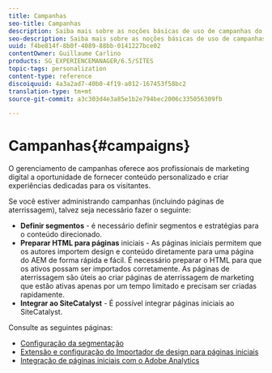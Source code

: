 ```yaml
---
title: Campanhas
seo-title: Campanhas
description: Saiba mais sobre as noções básicas de uso de campanhas do AEM.
seo-description: Saiba mais sobre as noções básicas de uso de campanhas do AEM.
uuid: f4be814f-8b0f-4089-88bb-0141227bce02
contentOwner: Guillaume Carlino
products: SG_EXPERIENCEMANAGER/6.5/SITES
topic-tags: personalization
content-type: reference
discoiquuid: 4a3a2ad7-40b0-4f19-a012-167453f58bc2
translation-type: tm+mt
source-git-commit: a3c303d4e3a85e1b2e794bec2006c335056309fb

---
```



# Campanhas{#campaigns}

O gerenciamento de campanhas oferece aos profissionais de marketing digital a oportunidade de fornecer conteúdo personalizado e criar experiências dedicadas para os visitantes.

Se você estiver administrando campanhas (incluindo páginas de aterrissagem), talvez seja necessário fazer o seguinte:

* **Definir segmentos** - é necessário definir segmentos e estratégias para o conteúdo direcionado.
* **Preparar HTML para páginas** iniciais - As páginas iniciais permitem que os autores importem design e conteúdo diretamente para uma página do AEM de forma rápida e fácil. É necessário preparar o HTML para que os ativos possam ser importados corretamente. As páginas de aterrissagem são úteis ao criar páginas de aterrissagem de marketing que estão ativas apenas por um tempo limitado e precisam ser criadas rapidamente.
* **Integrar ao SiteCatalyst** - É possível integrar páginas iniciais ao SiteCatalyst.

Consulte as seguintes páginas:

* [Configuração da segmentação](/help/sites-administering/campaign-segmentation.md)
* [Extensão e configuração do Importador de design para páginas iniciais](/help/sites-administering/extending-the-design-importer-for-landingpages.md)
* [Integração de páginas iniciais com o Adobe Analytics](/help/sites-administering/integrating-landing-pages-with-adobe-analytics.md)


